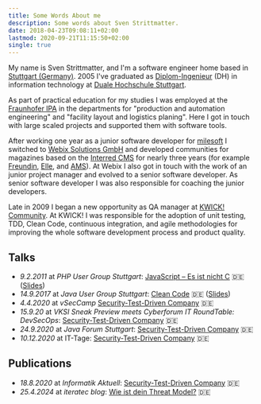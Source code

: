 ```yaml
---
title: Some Words About me
description: Some words about Sven Strittmatter.
date: 2018-04-23T09:08:11+02:00
lastmod: 2020-09-21T11:15:50+02:00
single: true
---
```


My name is Sven Strittmatter, and I'm a software engineer home based in [Stuttgart (Germany)][1]. 2005 I've graduated as [Diplom-Ingenieur][2] (DH) in information technology at [Duale Hochschule Stuttgart][3].

As part of practical education for my studies I was employed at the [Fraunhofer IPA][4] in the departments for "production and automation engineering" and "facility layout and logistics planing". Here I got in touch with large scaled projects and supported them with software tools.

After working one year as a junior software developer for [milesoft][5] I switched to [Webix Solutions GmbH][6] and developed communities for magazines based on the [Interred CMS][7] for nearly three years (for example [Freundin][8], [Elle][9], and [AMS][10]). At Webix I also got in touch with the work of an junior project manager and evolved to a senior software developer. As senior software developer I was also responsible for coaching the junior developers.

Late in 2009 I began a new opportunity as QA manager at [KWICK! Community][11]. At KWICK! I was responsible for the adoption of unit testing, TDD, Clean Code, continuous integration, and agile methodologies for improving the whole software development process and product quality.

## Talks

- _9.2.2011_ at _PHP User Group Stuttgart_: [JavaScript – Es ist nicht C](https://blog.coworking0711.de/treffen-02-2011-der-php-usergroup-stuttgart-mit-vortrag-javascript-es-ist-nicht-c/) 🇩🇪 ([Slides](https://github.com/Weltraumschaf/Slides/blob/master/JavaScript-Es_ist_nicht_C/javascript-itsnotc.pdf))
- _14.9.2017_ at _Java User Group Stuttgart_: [Clean Code](https://www.jugs.org/va2017/09-14.html) 🇩🇪 ([Slides](https://github.com/Weltraumschaf/Slides/blob/master/CleanCode/Clean_Code.pdf))
- _4.4.2020_ at _vSecCamp_ [Security-Test-Driven Company](https://barcamps.eu/seccamp2020/events/03e7ed9c-ca45-433f-ba5c-f5b8849911ea/security_test_driven_company) 🇩🇪
- _15.9.20_ at _VKSI Sneak Preview meets Cyberforum IT RoundTable: DevSecOps_: [Security-Test-Driven Company](https://www.youtube.com/watch?v=I_C8E4_F1Do) 🇩🇪
- _24.9.2020_ at _Java Forum Stuttgart_: [Security-Test-Driven Company](https://online.java-forum-stuttgart.de/a2/) 🇩🇪
- _10.12.2020_ at IT-Tage: [Security-Test-Driven Company](https://www.ittage.informatik-aktuell.de/programm/2020/security-test-driven-company-learning-by-pain.html) 🇩🇪

## Publications

- _18.8.2020_ at _Informatik Aktuell_: [Security-Test-Driven Company](https://www.informatik-aktuell.de/betrieb/sicherheit/security-test-driven-company.html) 🇩🇪
- _25.4.2024_ at _iteratec blog_: [Wie ist dein Threat Model?](https://explore.iteratec.com/blog/threat-modeling) 🇩🇪

[1]:  http://maps.google.de/maps?q=maps+stuttgart&ie=UTF8&oe=utf-8&client=firefox-a&hnear=Stuttgart,+Baden-W%C3%BCrttemberg&gl=de&t=h&z=11
[2]:  http://en.wikipedia.org/wiki/Engineer%27s_degree#Germany
[3]:  http://www.dhbw-stuttgart.de/
[4]:  http://www.ipa.fraunhofer.de/
[5]:  http://www.milesoft.de/Home.42.0.html
[6]:  http://www.webix.de/
[7]:  http://www.interred.de/
[8]:  http://www.freundin.de/
[9]:  http://www.elle.de/
[10]: http://www.auto-motor-und-sport.de/
[11]: https://de.wikipedia.org/wiki/Kwick
[12]: https://www.vonaffenfels.de/
[13]: https://www.icongmbh.de/
